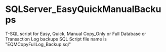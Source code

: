 # SQLServer_EasyQuickManualBackups
T-SQL script for Easy, Quick, Manual Copy_Only or Full Database or Transaction Log backups
SQL Script file name is "EQMCopyFullLog_Backup.sql"


